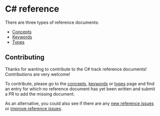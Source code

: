 # C&#35; reference

There are three types of reference documents:

- [Concepts][concepts]
- [Keywords][keywords]
- [Types][types]

## Contributing

Thanks for wanting to contribute to the C# track reference documents! Contributions are very welcome!

To contribute, please go to the [concepts][concepts], [keywords][keywords] or [types][types] page and find an entry for which no reference document has yet been written and submit a PR to add the missing document.

As an alternative, you could also see if there are any [new reference issues][issues-new-reference] or [improve reference issues][issues-improve-reference].

[concepts]: ./concepts/README.md
[keywords]: ./keywords/README.md
[types]: ./types/README.md
[issues-new-reference]: https://github.com/exercism/v3/issues?utf8=%E2%9C%93&q=is%3Aopen+label%3Atrack%2Fcsharp+label%3Atype%2Fnew-reference
[issues-improve-reference]: https://github.com/exercism/v3/issues?utf8=%E2%9C%93&q=is%3Aopen+label%3Atrack%2Fcsharp+label%3Atype%2Fimprove-reference

